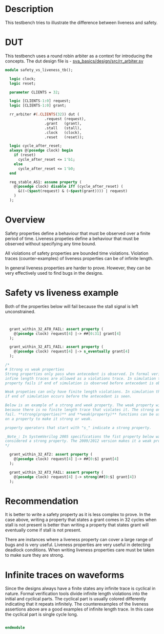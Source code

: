 # Description
This testbench tries to illustrate the difference between liveness and safety.

# DUT
This testbench uses a round robin arbiter as a context for introducing the
concepts. The dut design file is -
[sva_basics/design/src/rr_arbiter.sv](https://github.com/openformal/sva_basics/blob/master/design/docs/rr_arbiter.md)
```sv
module safety_vs_liveness_tb();

  logic clock;
  logic reset;

  parameter CLIENTS = 32;

  logic [CLIENTS-1:0] request;
  logic [CLIENTS-1:0] grant;

  rr_arbiter #(.CLIENTS(32)) dut (
                  .request (request),
                  .grant   (grant),
                  .stall   (stall),
                  .clock   (clock),
                  .reset   (reset));

  logic cycle_after_reset;
  always @(posedge clock) begin
    if (reset)
      cycle_after_reset <= 1'b1;
    else
      cycle_after_reset <= 1'b0;
  end

  req_stable_AS1: assume property (
    @(posedge clock) disable iff (cycle_after_reset) (
      &((~($past(request) & (~$past(grant)))) | request)
    )
  );

```
# Overview
Safety properties define a behaviour that must be observed over a finite
period of time.
Liveness propeties define a behaviour that must be observed without specifying
any time bound.

All violations of safety properties are bounded time violations.
Violation traces (counter-examples) of liveness properties can be of infinite
length.

In general liveness properties are harder to prove. However, they can be very
effectively used to find bugs in the designs.

# Safety vs liveness example
Both of the properties below will fail because the stall signal is left
unconstrained.
```sv


  grant_within_32_AT0_FAIL: assert property (
    @(posedge clock) request[4] |-> ##[0:31] grant[4]
  );

  grant_within_32_AT1_FAIL: assert property (
    @(posedge clock) request[4] |-> s_eventually grant[4]
  );

/*
# Strong vs weak properties
Strong properties only pass when antecedent is observed. In formal verification
infine length traces are allowed as a violations trace. In simulation the
property fails if end of simulation is observed before antecedant is observed.

Weak propeties can only have finite length violations. In simulation they pass
if end of simulation occurs before the antecedant is seen.

Below is an example of a strong and week property. The weak property will pass
because there is no finite length trace that violates it. The strong one will
fail. **strong(properties)** and **weak(property)** functions can be used
on a property to make it strong or weak.

property operators that start with "s_" indicate a strong property.

_Note_: In SystemVerilog 2005 specifications the fist property below was
considered a strong property. The 2009/2012 version makes it a weak property.
*/

  grant_within_32_AT2: assert property (
    @(posedge clock) request[4] |-> ##[0:$] grant[4]
  );

  grant_within_32_AT3_FAIL: assert property (
    @(posedge clock) request[4] |-> strong(##[0:$] grant[4])
  );

```
# Recommendation
It is better to write a safety property as it is less complex to prove. In the
case above, writing a property that states a grant comes in 32 cycles when
stall is not present is better than writing a property that states grant will
eventually come if stall is not present.

There are instances where a liveness property can cover a large range of bugs
and is very useful. Liveness properties are very useful in detecting deadlock
conditions. When writing liveness properties care must be taken to make sure
they are strong.

# Infinite traces on waveforms
Since the designs always have a finite states any infinite trace is cyclical
in nature. Formal verification tools divide infinite length violations into
the initial and cyclical parts. The cyclical part is usually colored differently
indicating that it repeats infinitely. The counterexamples of the liveness
assertions above are a good examples of infinite length trace. In this case
the cyclical part is single cycle long.
```sv

endmodule
```

